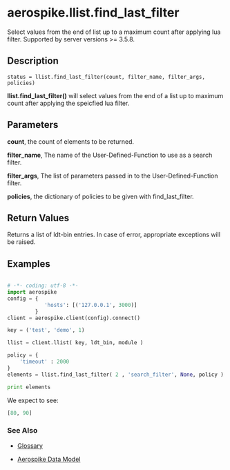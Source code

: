 
# aerospike.llist.find_last_filter
Select values from the end of list up to a maximum count after applying
lua filter.
Supported by server versions >= 3.5.8.

## Description

```
status = llist.find_last_filter(count, filter_name, filter_args, policies)
```
**llist.find_last_filter()** will select values from the end of a list up to
maximum count after applying the speicfied lua filter.

## Parameters

**count**, the count of elements to be returned.

**filter_name**, The name of the User-Defined-Function to use as a search filter.

**filter_args**, The list of parameters passed in to the User-Defined-Function filter.

**policies**, the dictionary of policies to be given with find_last_filter.

## Return Values
Returns a list of ldt-bin entries. In case of error, appropriate exceptions will be raised.

## Examples

```python

# -*- coding: utf-8 -*-
import aerospike
config = {
            'hosts': [('127.0.0.1', 3000)]
         }
client = aerospike.client(config).connect()

key = ('test', 'demo', 1)

llist = client.llist( key, ldt_bin, module )

policy = {
    'timeout' : 2000
}
elements = llist.find_last_filter( 2 , 'search_filter', None, policy )

print elements

```

We expect to see:

```python
[80, 90]
```



### See Also



- [Glossary](http://www.aerospike.com/docs/guide/glossary.html)

- [Aerospike Data Model](http://www.aerospike.com/docs/architecture/data-model.html)
